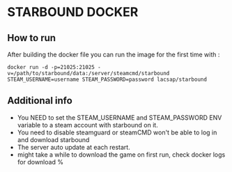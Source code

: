 # STARBOUND DOCKER

## How to run

After building the docker file you can run the image for the first time with :

``` docker run -d -p=21025:21025 -v=/path/to/starbound/data:/server/steamcmd/starbound STEAM_USERNAME=username STEAM_PASSWORD=password lacsap/starbound ```

## Additional info

- You NEED to set the STEAM_USERNAME and STEAM_PASSWORD ENV variable to a steam account with starbound on it.
- You need to disable steamguard or steamCMD won't be able to log in and download starbound
- The server auto update at each restart.
- might take a while to download the game on first run, check docker logs for download %
